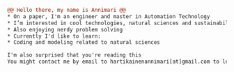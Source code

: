 
```diff
@@ Hello there, my name is Annimari @@
* On a paper, I'm an engineer and master in Automation Technology
* I’m interested in cool technologies, natural sciences and sustainability
* Also enjoying nerdy problem solving
* Currently I'd like to learn:
* Coding and modeling related to natural sciences

I'm also surprised that you're reading this
You might contact me by email to hartikainenannimari[at]gmail.com to let me know why you're here
```

<!---
hartian/hartian is a ✨ special ✨ repository because its `README.md` (this file) appears on your GitHub profile.
You can click the Preview link to take a look at your changes.
--->
